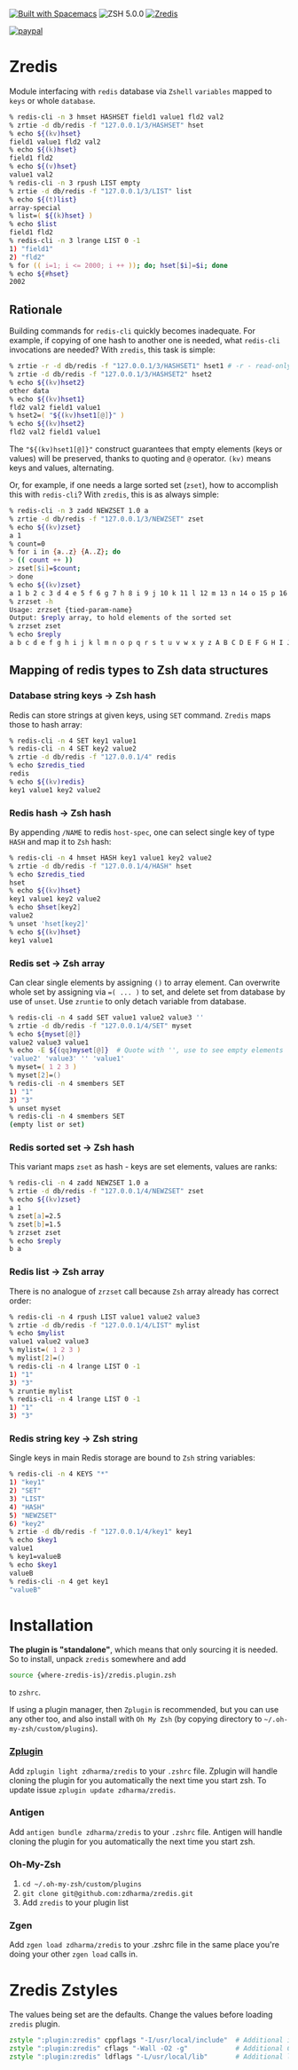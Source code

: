 [![Built with Spacemacs](https://cdn.rawgit.com/syl20bnr/spacemacs/442d025779da2f62fc86c2082703697714db6514/assets/spacemacs-badge.svg)](http://spacemacs.org)
![ZSH 5.0.0](https://img.shields.io/badge/zsh-v5.0.0-orange.svg?style=flat-square)
[![Zredis](http://img.shields.io/zredis/0.91.png)](https://github.com/zdharma/zredis/releases)

[![paypal](https://www.paypalobjects.com/en_US/i/btn/btn_donateCC_LG.gif)](https://www.paypal.com/cgi-bin/webscr?cmd=_s-xclick&hosted_button_id=D6XDCHDSBDSDG)

# Zredis

Module interfacing with `redis` database via `Zshell` `variables` mapped to `keys` or whole `database`.

```zsh
% redis-cli -n 3 hmset HASHSET field1 value1 fld2 val2
% zrtie -d db/redis -f "127.0.0.1/3/HASHSET" hset
% echo ${(kv)hset}
field1 value1 fld2 val2
% echo ${(k)hset}
field1 fld2
% echo ${(v)hset}
value1 val2
% redis-cli -n 3 rpush LIST empty
% zrtie -d db/redis -f "127.0.0.1/3/LIST" list
% echo ${(t)list}
array-special
% list=( ${(k)hset} )
% echo $list
field1 fld2
% redis-cli -n 3 lrange LIST 0 -1
1) "field1"
2) "fld2"
% for (( i=1; i <= 2000; i ++ )); do; hset[$i]=$i; done
% echo ${#hset}
2002
```
## Rationale

Building commands for `redis-cli` quickly becomes inadequate. For example, if copying
of one hash to another one is needed, what `redis-cli` invocations are needed? With
`zredis`, this task is simple:

```zsh
% zrtie -r -d db/redis -f "127.0.0.1/3/HASHSET1" hset1 # -r - read-only
% zrtie -d db/redis -f "127.0.0.1/3/HASHSET2" hset2
% echo ${(kv)hset2}
other data
% echo ${(kv)hset1}
fld2 val2 field1 value1
% hset2=( "${(kv)hset1[@]}" )
% echo ${(kv)hset2}
fld2 val2 field1 value1
```

The `"${(kv)hset1[@]}"` construct guarantees that empty elements (keys or values) will
be preserved, thanks to quoting and `@` operator. `(kv)` means keys and values, alternating.
 
Or, for example, if one needs a large sorted set (`zset`), how to accomplish this with
`redis-cli`? With `zredis`, this is as always simple:

```zsh
% redis-cli -n 3 zadd NEWZSET 1.0 a
% zrtie -d db/redis -f "127.0.0.1/3/NEWZSET" zset
% echo ${(kv)zset}
a 1
% count=0
% for i in {a..z} {A..Z}; do
> (( count ++ ))
> zset[$i]=$count;
> done
% echo ${(kv)zset}
a 1 b 2 c 3 d 4 e 5 f 6 g 7 h 8 i 9 j 10 k 11 l 12 m 13 n 14 o 15 p 16 q 17 r 18 s 19 t 20 u 21 v 22 w 23 x 24 y 25 z 26 A 27 B 28 C 29 D 30 E 31 F 32 G 33 H 34 I 35 J 36 K 37 L 38 M 39 N 40 O 41 P 42 Q 43 R 44 S 45 T 46 U 47 V 48 W 49 X 50 Y 51 Z 52
% zrzset -h
Usage: zrzset {tied-param-name}
Output: $reply array, to hold elements of the sorted set
% zrzset zset
% echo $reply
a b c d e f g h i j k l m n o p q r s t u v w x y z A B C D E F G H I J K L M N O P Q R S T U V W X Y Z
```

## Mapping of redis types to Zsh data structures
### Database string keys -> Zsh hash

Redis can store strings at given keys, using `SET` command. `Zredis` maps those to hash array:

```zsh
% redis-cli -n 4 SET key1 value1
% redis-cli -n 4 SET key2 value2
% zrtie -d db/redis -f "127.0.0.1/4" redis
% echo $zredis_tied
redis
% echo ${(kv)redis}
key1 value1 key2 value2
```

### Redis hash -> Zsh hash

By appending `/NAME` to redis `host-spec`, one can select single key of type `HASH`
and map it to `Zsh` hash:

```zsh
% redis-cli -n 4 hmset HASH key1 value1 key2 value2
% zrtie -d db/redis -f "127.0.0.1/4/HASH" hset
% echo $zredis_tied
hset
% echo ${(kv)hset}
key1 value1 key2 value2
% echo $hset[key2]
value2
% unset 'hset[key2]'
% echo ${(kv)hset}
key1 value1
```

### Redis set -> Zsh array

Can clear single elements by assigning `()` to array element. Can overwrite
whole set by assigning via `=( ... )` to set, and delete set from database
by use of `unset`. Use `zruntie` to only detach variable from database.

```zsh
% redis-cli -n 4 sadd SET value1 value2 value3 ''
% zrtie -d db/redis -f "127.0.0.1/4/SET" myset
% echo ${myset[@]}
value2 value3 value1
% echo -E ${(qq)myset[@]}  # Quote with '', use to see empty elements
'value2' 'value3' '' 'value1'
% myset=( 1 2 3 )
% myset[2]=()
% redis-cli -n 4 smembers SET
1) "1"
3) "3"
% unset myset
% redis-cli -n 4 smembers SET
(empty list or set)
```

### Redis sorted set -> Zsh hash

This variant maps `zset` as hash - keys are set elements, values are ranks:

```zsh
% redis-cli -n 4 zadd NEWZSET 1.0 a
% zrtie -d db/redis -f "127.0.0.1/4/NEWZSET" zset
% echo ${(kv)zset}
a 1
% zset[a]=2.5
% zset[b]=1.5
% zrzset zset
% echo $reply
b a
```

### Redis list -> Zsh array

There is no analogue of `zrzset` call because `Zsh` array already has correct order:

```zsh
% redis-cli -n 4 rpush LIST value1 value2 value3
% zrtie -d db/redis -f "127.0.0.1/4/LIST" mylist
% echo $mylist
value1 value2 value3
% mylist=( 1 2 3 )
% mylist[2]=()
% redis-cli -n 4 lrange LIST 0 -1
1) "1"
3) "3"
% zruntie mylist
% redis-cli -n 4 lrange LIST 0 -1
1) "1"
3) "3"
```

### Redis string key -> Zsh string

Single keys in main Redis storage are bound to `Zsh` string variables:

```zsh
% redis-cli -n 4 KEYS "*"
1) "key1"
2) "SET"
3) "LIST"
4) "HASH"
5) "NEWZSET"
6) "key2"
% zrtie -d db/redis -f "127.0.0.1/4/key1" key1
% echo $key1
value1
% key1=valueB
% echo $key1
valueB
% redis-cli -n 4 get key1
"valueB"
```

# Installation

**The plugin is "standalone"**, which means that only sourcing it is needed. So to
install, unpack `zredis` somewhere and add

```zsh
source {where-zredis-is}/zredis.plugin.zsh
```

to `zshrc`.

If using a plugin manager, then `Zplugin` is recommended, but you can use any
other too, and also install with `Oh My Zsh` (by copying directory to
`~/.oh-my-zsh/custom/plugins`).

### [Zplugin](https://github.com/zdharma/zplugin)

Add `zplugin light zdharma/zredis` to your `.zshrc` file. Zplugin will handle
cloning the plugin for you automatically the next time you start zsh. To update
issue `zplugin update zdharma/zredis`.

### Antigen

Add `antigen bundle zdharma/zredis` to your `.zshrc` file. Antigen will handle
cloning the plugin for you automatically the next time you start zsh.

### Oh-My-Zsh

1. `cd ~/.oh-my-zsh/custom/plugins`
2. `git clone git@github.com:zdharma/zredis.git`
3. Add `zredis` to your plugin list

### Zgen

Add `zgen load zdharma/zredis` to your .zshrc file in the same place you're doing
your other `zgen load` calls in.

# Zredis Zstyles

The values being set are the defaults. Change the values before loading `zredis` plugin.

```zsh
zstyle ":plugin:zredis" cppflags "-I/usr/local/include"  # Additional include directory
zstyle ":plugin:zredis" cflags "-Wall -O2 -g"            # Additional CFLAGS
zstyle ":plugin:zredis" ldflags "-L/usr/local/lib"       # Additional library directory
```
